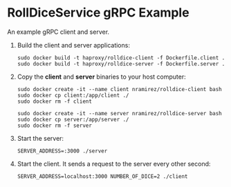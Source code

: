 # RollDiceService gRPC Example

An example gRPC client and server.

1. Build the client and server applications:

    ```
    sudo docker build -t haproxy/rolldice-client -f Dockerfile.client .
    sudo docker build -t haproxy/rolldice-server -f Dockerfile.server .
    ```

2. Copy the **client** and **server** binaries to your host computer:

    ```
    sudo docker create -it --name client nramirez/rolldice-client bash
    sudo docker cp client:/app/client ./
    sudo docker rm -f client

    sudo docker create -it --name server nramirez/rolldice-server bash
    sudo docker cp server:/app/server ./
    sudo docker rm -f server
    ```

3. Start the server:

   ```
   SERVER_ADDRESS=:3000 ./server
   ```

4. Start the client. It sends a request to the server every other second:

   ```
   SERVER_ADDRESS=localhost:3000 NUMBER_OF_DICE=2 ./client
   ```